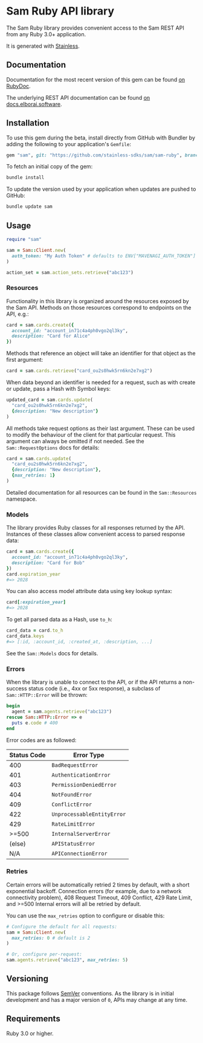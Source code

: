 # Sam Ruby API library

The Sam Ruby library provides convenient access to the Sam REST API from any Ruby 3.0+
application.

It is generated with [Stainless](https://www.stainlessapi.com/).

## Documentation

Documentation for the most recent version of this gem can be found [on RubyDoc](https://rubydoc.info/github/stainless-sdks/sam/sam-ruby).

The underlying REST API documentation can be found [on docs.elborai.software](https://docs.elborai.software).

## Installation

To use this gem during the beta, install directly from GitHub with Bundler by
adding the following to your application's `Gemfile`:

```ruby
gem "sam", git: "https://github.com/stainless-sdks/sam/sam-ruby", branch: "main"
```

To fetch an initial copy of the gem:

```sh
bundle install
```

To update the version used by your application when updates are pushed to
GitHub:

```sh
bundle update sam
```

## Usage

```ruby
require "sam"

sam = Sam::Client.new(
  auth_token: "My Auth Token" # defaults to ENV["MAVENAGI_AUTH_TOKEN"]
)

action_set = sam.action_sets.retrieve("abc123")
```

### Resources

Functionality in this library is organized around the resources exposed by the
Sam API. Methods on those resources correspond to endpoints on the API,
e.g.:

```ruby
card = sam.cards.create({
  account_id: "account_in71c4a4ph0vgo2ql3ky",
  description: "Card for Alice"
})
```

Methods that reference an object will take an identifier for that object as
the first argument:

```ruby
card = sam.cards.retrieve("card_ou2s0hwk5rn6kn2e7xg2")
```

When data beyond an identifier is needed for a request, such as with create or
update, pass a Hash with Symbol keys:

```ruby
updated_card = sam.cards.update(
  "card_ou2s0hwk5rn6kn2e7xg2",
  {description: "New description"}
)
```

All methods take request options as their last argument. These can be used to
modify the behaviour of the client for that particular request. This argument
can always be omitted if not needed. See the `Sam::RequestOptions`
docs for details:

```ruby
card = sam.cards.update(
  "card_ou2s0hwk5rn6kn2e7xg2",
  {description: "New description"},
  {max_retries: 1}
)
```

Detailed documentation for all resources can be found in the `Sam::Resources`
namespace.

### Models

The library provides Ruby classes for all responses returned by the API.
Instances of these classes allow convenient access to parsed response data:

```ruby
card = sam.cards.create({
  account_id: "account_in71c4a4ph0vgo2ql3ky",
  description: "Card for Bob"
})
card.expiration_year
#=> 2028
```

You can also access model attribute data using key lookup syntax:

```ruby
card[:expiration_year]
#=> 2028
```

To get all parsed data as a Hash, use `to_h`:

```ruby
card_data = card.to_h
card_data.keys
#=> [:id, :account_id, :created_at, :description, ...]
```

See the `Sam::Models` docs for details.

### Errors

When the library is unable to connect to the API, or if the API returns a
non-success status code (i.e., 4xx or 5xx response), a subclass of
`Sam::HTTP::Error` will be thrown:

```ruby
begin
  agent = sam.agents.retrieve("abc123")
rescue Sam::HTTP::Error => e
  puts e.code # 400
end
```

Error codes are as followed:

| Status Code | Error Type                 |
| ----------- | -------------------------- |
| 400         | `BadRequestError`          |
| 401         | `AuthenticationError`      |
| 403         | `PermissionDeniedError`    |
| 404         | `NotFoundError`            |
| 409         | `ConflictError`            |
| 422         | `UnprocessableEntityError` |
| 429         | `RateLimitError`           |
| >=500       | `InternalServerError`      |
| (else)      | `APIStatusError`           |
| N/A         | `APIConnectionError`       |

### Retries

Certain errors will be automatically retried 2 times by default, with a short
exponential backoff. Connection errors (for example, due to a network
connectivity problem), 408 Request Timeout, 409 Conflict, 429 Rate Limit,
and >=500 Internal errors will all be retried by default.

You can use the `max_retries` option to configure or disable this:

```ruby
# Configure the default for all requests:
sam = Sam::Client.new(
  max_retries: 0 # default is 2
)

# Or, configure per-request:
sam.agents.retrieve("abc123", max_retries: 5)
```

## Versioning

This package follows [SemVer](https://semver.org/spec/v2.0.0.html) conventions. As the
library is in initial development and has a major version of `0`, APIs may change
at any time.

## Requirements

Ruby 3.0 or higher.

